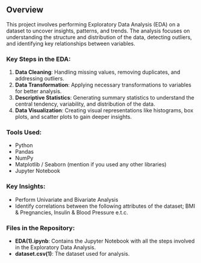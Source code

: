 
## Overview
This project involves performing Exploratory Data Analysis (EDA) on a dataset to uncover insights, patterns, and trends. The analysis focuses on understanding the structure and distribution of the data, detecting outliers, and identifying key relationships between variables.

### Key Steps in the EDA:
1. **Data Cleaning**: Handling missing values, removing duplicates, and addressing outliers.
2. **Data Transformation**: Applying necessary transformations to variables for better analysis.
3. **Descriptive Statistics**: Generating summary statistics to understand the central tendency, variability, and distribution of the data.
4. **Data Visualization**: Creating visual representations like histograms, box plots, and scatter plots to gain deeper insights.

### Tools Used:
- Python
- Pandas
- NumPy
- Matplotlib / Seaborn (mention if you used any other libraries)
- Jupyter Notebook

### Key Insights:
- Perform Univariate and Bivariate Analysis
- Identify correlations between the following attributes of the dataset; BMI & Pregnancies, Insulin & Blood Pressure e.t.c.



### Files in the Repository:
- **EDA(1).ipynb**: Contains the Jupyter Notebook with all the steps involved in the Exploratory Data Analysis.
- **dataset.csv(1)**: The dataset used for analysis.
